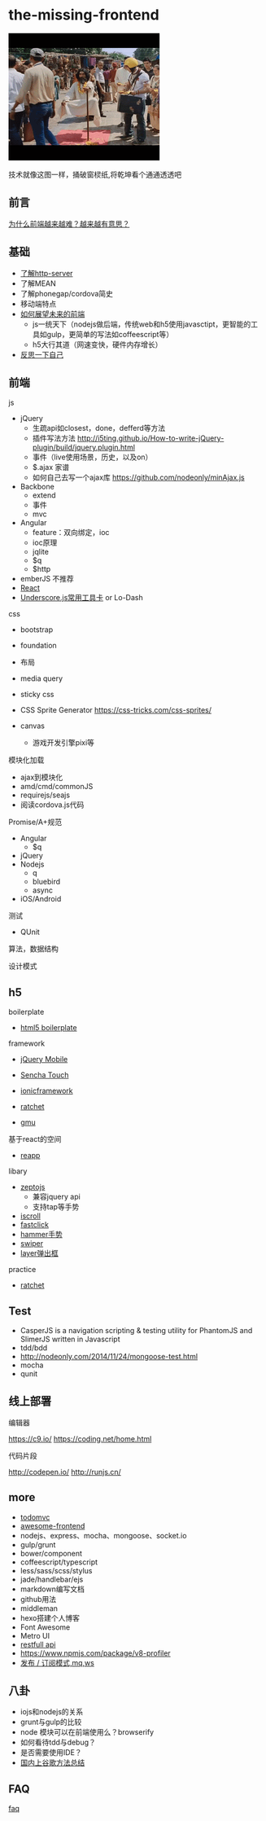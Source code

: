 # the-missing-frontend

![fun.gif](fun.gif)

技术就像这图一样，捅破窗棂纸,将乾坤看个通通透透吧

## 前言

[为什么前端越来越难？越来越有意思？](preface.md)

## 基础

- [了解http-server](docs/httpserver.md)
- 了解MEAN
- 了解phonegap/cordova简史
- 移动端特点
- [如何展望未来的前端](tomorrow.md)
  - js一统天下（nodejs做后端，传统web和h5使用javasctipt，更智能的工具如gulp，更简单的写法如coffeescript等）
  - h5大行其道（网速变快，硬件内存增长）
- [反思一下自己](docs/me.md)
## 前端

js

- jQuery
  - 生疏api如closest，done，defferd等方法
  - 插件写法方法 http://i5ting.github.io/How-to-write-jQuery-plugin/build/jquery.plugin.html
  - 事件（live使用场景，历史，以及on）
  - $.ajax 家谱
  - 如何自己去写一个ajax库 https://github.com/nodeonly/minAjax.js
- Backbone
  - extend
  - 事件
  - mvc
- Angular
  - feature：双向绑定，ioc
  - ioc原理
  - jqlite
  - $q
  - $http
- emberJS 不推荐
- [React](http://facebook.github.io/react/)
- [Underscore.js常用工具卡](http://www.bootcss.com/p/underscore/) or Lo-Dash

css

- bootstrap
- foundation

- 布局
- media query
- sticky css
- CSS Sprite Generator https://css-tricks.com/css-sprites/
- canvas
  - 游戏开发引擎pixi等

模块化加载

- ajax到模块化
- amd/cmd/commonJS
- requirejs/seajs
- 阅读cordova.js代码

Promise/A+规范

- Angular
  - $q
- jQuery
- Nodejs
  - q
  - bluebird
  - async
- iOS/Android

测试

- QUnit

算法，数据结构

设计模式

## h5

boilerplate

- [html5 boilerplate](http://www.bootcss.com/p/html5boilerplate/)


framework

- [jQuery Mobile](http://jquerymobile.com/)
- [Sencha Touch](http://www.sencha.com/products/touch/)

- [ionicframework](ionicframework.com)
- [ratchet](http://goratchet.com/)
- [gmu](http://gmu.baidu.com/)


基于react的空间

- [reapp](reapp.io)


libary

- [zeptojs](docs/zeptojs.md)
  - 兼容jquery api
  - 支持tap等手势
- [iscroll](http://cubiq.org/iscroll-5)
- [fastclick](https://github.com/ftlabs/fastclick)
- [hammer手势](https://github.com/hammerjs/hammer.js)
- [swiper](swiper.com.cn)
- [layer弹出框](http://sentsin.com/layui/layer/)

practice

- [ratchet](http://i5ting.github.io/ratchet-practice/)

## Test

- CasperJS is a navigation scripting & testing utility for PhantomJS and SlimerJS written in Javascript
- tdd/bdd
- http://nodeonly.com/2014/11/24/mongoose-test.html
- mocha
- qunit

## 线上部署


编辑器

https://c9.io/
https://coding.net/home.html

代码片段

http://codepen.io/
http://runjs.cn/

## more

- [todomvc](http://todomvc.com/)
- [awesome-frontend](https://github.com/JingwenTian/awesome-frontend)
- nodejs、express、mocha、mongoose、socket.io
- gulp/grunt
- bower/component
- coffeescript/typescript
- less/sass/scss/stylus
- jade/handlebar/ejs
- markdown编写文档
- github用法
- middleman
- hexo搭建个人博客
- Font Awesome
- Metro UI
- [restfull api](docs/restfull_api.md)
- https://www.npmjs.com/package/v8-profiler
- [发布 / 订阅模式,mq,ws](docs/pubsub.md)
## 八卦

- iojs和nodejs的关系
- grunt与gulp的比较
- node 模块可以在前端使用么？browserify
- 如何看待tdd与debug？
- 是否需要使用IDE？
- [国内上谷歌方法总结](howtogoogle.md)

## FAQ

[faq](docs/faq.md)